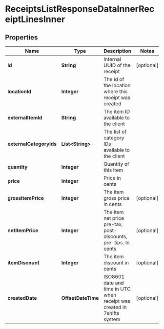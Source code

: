 

# ReceiptsListResponseDataInnerReceiptLinesInner


## Properties

| Name | Type | Description | Notes |
|------------ | ------------- | ------------- | -------------|
|**id** | **String** | Internal UUID of the receipt |  [optional] |
|**locationId** | **Integer** | The id of the location where this receipt was created |  |
|**externalItemId** | **String** | The item ID available to the client |  |
|**externalCategoryIds** | **List&lt;String&gt;** | The list of category IDs available to the client |  |
|**quantity** | **Integer** | Quantity of this item |  |
|**price** | **Integer** | Price in cents |  |
|**grossItemPrice** | **Integer** | The item gross price in cents |  [optional] |
|**netItemPrice** | **Integer** | The item net price pre-tax, post-discounts, pre-tips. In cents |  [optional] |
|**itemDiscount** | **Integer** | The item discount in cents |  [optional] |
|**createdDate** | **OffsetDateTime** | ISO8601 date and time in UTC when receipt was created in 7shifts system |  [optional] |



